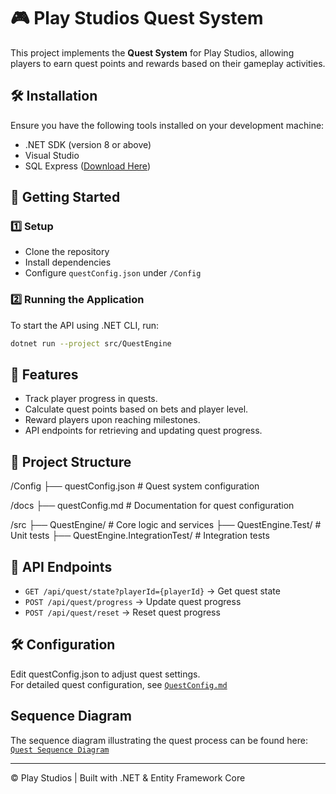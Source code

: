 ﻿# 🎮 Play Studios Quest System

This project implements the **Quest System** for Play Studios, allowing players to earn quest points and rewards based on their gameplay activities.

## 🛠 Installation

Ensure you have the following tools installed on your development machine:

- .NET SDK (version 8 or above)  
- Visual Studio  
- SQL Express ([Download Here](https://www.microsoft.com/en-us/sql-server/sql-server-downloads))  

## 🚀 Getting Started

### 1️⃣ Setup
- Clone the repository  
- Install dependencies  
- Configure `questConfig.json` under `/Config`

### 2️⃣ Running the Application
To start the API using .NET CLI, run:
```sh
dotnet run --project src/QuestEngine
```  
## 🚀 Features

- Track player progress in quests.
- Calculate quest points based on bets and player level.
- Reward players upon reaching milestones.
- API endpoints for retrieving and updating quest progress.

## 📂 Project Structure
/Config ├── questConfig.json # Quest system configuration

/docs ├── questConfig.md # Documentation for quest configuration

/src ├── QuestEngine/ # Core logic and services ├── QuestEngine.Test/ # Unit tests ├── QuestEngine.IntegrationTest/ # Integration tests

## 📌 API Endpoints
- `GET /api/quest/state?playerId={playerId}` → Get quest state  
- `POST /api/quest/progress` → Update quest progress  
- `POST /api/quest/reset` → Reset quest progress  

## 🛠️ Configuration
Edit questConfig.json to adjust quest settings.  
For detailed quest configuration, see [`QuestConfig.md`](Docs/QuestConfig.md)

## Sequence Diagram
The sequence diagram illustrating the quest process can be found here:  
[`Quest Sequence Diagram`](Docs/Quest_Sequence_Diagram.png)

---

© Play Studios | Built with .NET & Entity Framework Core